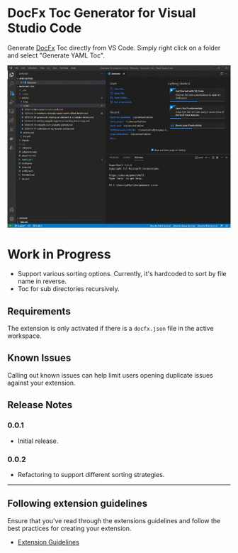 # DocFx Toc Generator for Visual Studio Code

Generate [DocFx](https://dotnet.github.io/docfx/index.html) Toc directly from VS Code. Simply right click on a folder and select "Generate YAML Toc".

![DocFx Toc Generator for Visual Studio Code Demo](assets/docfx-vscode.gif)

# Work in Progress

- Support various sorting options. Currently, it's hardcoded to sort by file name in reverse.
- Toc for sub directories recursively.

## Requirements

The extension is only activated if there is a `docfx.json` file in the active workspace.

<!-- ## Extension Settings

Include if your extension adds any VS Code settings through the `contributes.configuration` extension point.

For example:

This extension contributes the following settings:

* `myExtension.enable`: enable/disable this extension
* `myExtension.thing`: set to `blah` to do something -->

## Known Issues

Calling out known issues can help limit users opening duplicate issues against your extension.

## Release Notes

### 0.0.1

* Initial release.

### 0.0.2

* Refactoring to support different sorting strategies.

-----------------------------------------------------------------------------------------------------------

## Following extension guidelines

Ensure that you've read through the extensions guidelines and follow the best practices for creating your extension.

* [Extension Guidelines](https://code.visualstudio.com/api/references/extension-guidelines)

